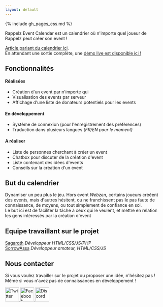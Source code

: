 ```yaml
---
layout: default
---
```


{% include gh_pages_css.md %}

Rappelz Event Calendar est un calendrier où n'importe quel joueur de Rappelz peut créer son event ! 

[Article parlant du calendrier ici](https://historyofrappelz.com/en/rappelz-event-calendar-the-community-platform-for-creating-your-events/).  
En attendant une sortie complète, une [démo live est disponible ici !](http://democalendar.stairwaytoweb.fr/index.php?lang=fr)

## Fonctionnalités

#### Réalisées
* Création d'un event par n'importe qui
* Visualisation des events par serveur
* Affichage d'une liste de donateurs potentiels pour les events

#### En développement
* Système de connexion (pour l'enregistrement des préférences)
* Traduction dans plusieurs langues *(FR/EN pour le moment)*

#### A réaliser
* Liste de personnes cherchant à créer un event
* Chatbox pour discuter de la création d'event
* Liste contenant des idées d'events
* Conseils sur la création d'un event

## But du calendrier 

Dynamiser un peu plus le jeu. Hors event *Webzen*, certains joueurs crééent des events, mais d'autres hésitent, ou ne franchissent pas le pas faute de connaissance, de moyens, ou tout simplement de confiance en soi.  
Le but ici est de faciliter la tâche à ceux qui le veulent, et mettre en relation les gens intéressés par la création d'event

## Equipe travaillant sur le projet

[Sagaroth](https://github.com/Sagaroth) *Développeur HTML/CSS/JS/PHP*  
[SorrowAssa](https://github.com/SorrowAssa) *Développeur amateur, HTML/CSS/JS*

## Nous contacter

Si vous voulez travailler sur le projet ou proposer une idée, n'hésitez pas ! Même si vous n'avez pas de connaissances en développement !  

<a href="https://twitter.com/hofrappelz_fr" target="_blank">
  <img src="https://camo.githubusercontent.com/9bbddae7e626bda73c943e06b4568a7a02e193b4/68747470733a2f2f6564656e742e6769746875622e696f2f537570657254696e7949636f6e732f696d616765732f7376672f747769747465722e737667" alt="Twitter" width="45"/>
</a>
<a href="https://www.facebook.com/HistoryOfRappelz/" target="_blank">
  <img src="https://camo.githubusercontent.com/e6d2040c65e8c6f4da10db72436cf9a1196e43ae/68747470733a2f2f6564656e742e6769746875622e696f2f537570657254696e7949636f6e732f696d616765732f7376672f66616365626f6f6b2e737667" alt="Facebook" width="45"/>
</a>
<a href="https://discord.gg/TODO" target="_blank">
  <img src="https://camo.githubusercontent.com/ebafeb8a236c07b9dda4c9b6288e533fed2d5c69/68747470733a2f2f6564656e742e6769746875622e696f2f537570657254696e7949636f6e732f696d616765732f7376672f646973636f72642e737667" alt="Discord" width="45"/>
</a>

<!-- Icons from: https://github.com/edent/SuperTinyIcons -->
